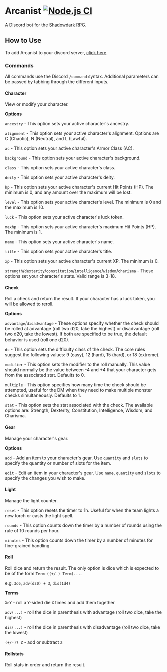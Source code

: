 # Arcanist [![Node.js CI](https://github.com/kbsletten/Arcanist/actions/workflows/node.js.yml/badge.svg)](https://github.com/kbsletten/Arcanist/actions/workflows/node.js.yml)

A Discord bot for the [Shadowdark RPG](https://www.thearcanelibrary.com/pages/shadowdark).

## How to Use

To add Arcanist to your discord server, [click here](https://discord.com/api/oauth2/authorize?client_id=1121532418738901113&permissions=277025392640&scope=bot).

### Commands

All commands use the Discord `/command` syntax. Additional parameters can be passed by tabbing through the different inputs.

#### Character

View or modify your character.

__Options__

`ancestry` - This option sets your active character's ancestry.

`alignment` - This option sets your active character's alignment. Options are C (Chaotic), N (Neutral), and L (Lawful).

`ac` - This option sets your active character's Armor Class (AC).

`background` - This option sets your active character's background.

`class` - This option sets your active character's class.

`deity` - This option sets your active character's deity.

`hp` - This option sets your active character's current Hit Points (HP). The minimum is 0, and any amount over the maximum will be lost.

`level` - This option sets your active character's level. The minimum is 0 and the maximum is 10.

`luck` - This option sets your active character's luck token.

`maxhp` - This option sets your active character's maximum Hit Points (HP). The minimum is 1.

`name` - This option sets your active character's name.

`title` - This option sets your active character's title.

`xp` - This option sets your active character's current XP. The minimum is 0.

`strength`/`dexterity`/`constitution`/`intelligence`/`wisdom`/`charisma` - These options set your character's stats. Valid range is 3-18.

#### Check

Roll a check and return the result. If your character has a luck token, you will be allowed to reroll.

__Options__

`advantage`/`disadvantage` - These options specify whether the check should be rolled at advantage (roll two d20, take the highest) or disadvantage (roll two d20, take the lowest). If both are specified to be true, the default behavior is used (roll one d20).

`dc` - This option sets the difficulty class of the check. The core rules suggest the following values: 9 (easy), 12 (hard), 15 (hard), or 18 (extreme).

`modifier` - This option sets the modifier to the roll manually. This value should normally be the value between -4 and +4 that your character gets from the associated stat. Defaults to 0.

`multiple` - This option specifies how many time the check should be attempted, useful for the DM when they need to make multiple monster checks simultaneously. Defaults to 1.

`stat` - This option sets the stat associated with the check. The available options are: Strength, Dexterity, Constitution, Intelligence, Wisdom, and Charisma.

#### Gear

Manage your character's gear.

__Options__

`add` - Add an item to your character's gear. Use `quantity` and `slots` to specify the quantity or number of slots for the item.

`edit` - Edit an item in your character's gear. Use `name`, `quantity` and `slots` to specify the changes you wish to make.

#### Light

Manage the light counter.

`reset` - This option resets the timer to 1h. Useful for when the team lights a new torch or casts the light spell.

`rounds` - This option counts down the timer by a number of rounds using the rule of 10 rounds per hour.

`minutes` - This option counts down the timer by a number of minutes for fine-grained handling.

#### Roll

Roll dice and return the result. The only option is dice which is expected to be of the form `Term ((+/-) Term)...`.

e.g. `3d6`, `adv(d20) + 3`, `dis(1d4)`

__Terms__

`XdY` - roll a `Y`-sided die `X` times and add them together

`adv(...)` - roll the dice in parenthesis with advantage (roll two dice, take the highest)

`dis(...)` - roll the dice in parenthesis with disadvantage (roll two dice, take the lowest)

`(+/-)? Z` - add or subtract `Z`

#### Rollstats

Roll stats in order and return the result.
